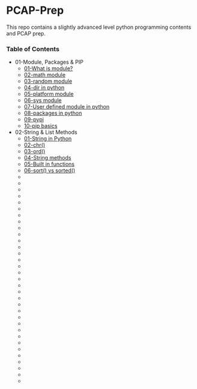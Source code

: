 # PCAP-Prep
This repo contains a slightly advanced level python programming contents and PCAP prep.

### Table of Contents
* 01-Module, Packages & PIP
    * [01-What is module?](https://www.geeksforgeeks.org/python-modules/)
    * [02-math module](https://docs.python.org/3/library/math.html)
    * [03-random module](https://docs.python.org/3/library/random.html)
    * [04-dir in python](https://www.geeksforgeeks.org/python-dir-function/)
    * [05-platform module](https://docs.python.org/3/library/platform.html)
    * [06-sys module](https://docs.python.org/3/library/sys.html)
    * [07-User defined module in python](https://www.digitalocean.com/community/tutorials/how-to-write-modules-in-python-3)
    * [08-packages in python](https://www.geeksforgeeks.org/python-packages/)
    * [09-pypi](https://pypi.org/project/pip/)
    * [10-pip basics](https://www.geeksforgeeks.org/12-pip-commands-for-python-developers/)
* 02-String & List Methods
    * [01-String in Python](https://www.geeksforgeeks.org/python-string/)
    * [02-chr()](https://www.geeksforgeeks.org/chr-in-python/)
    * [03-ord()](https://www.geeksforgeeks.org/ord-function-python/)
    * [04-String methods](https://www.geeksforgeeks.org/python-string-methods/)
    * [05-Built in functions](https://docs.python.org/3/library/functions.html)
    * [06-sort() vs sorted()](https://www.geeksforgeeks.org/python-difference-between-sorted-and-sort/)
    * []()
    * []()
    * []()
    * []()
    * []()
    * []()
    * []()
    * []()
    * []()
    * []()
    * []()
    * []()
    * []()
    * []()
    * []()
    * []()
    * []()
    * []()
    * []()
    * []()
    * []()
    * []()
    * []()
    * []()
    * []()
    * []()
    * []()
    * []()
    * []()
    * []()
    * []()
    * []()
    * []()
    
